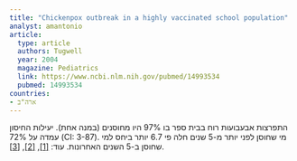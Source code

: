 ```yaml
---
title: "Chickenpox outbreak in a highly vaccinated school population"
analyst: amantonio
article:
  type: article
  authors: Tugwell
  year: 2004
  magazine: Pediatrics
  link: https://www.ncbi.nlm.nih.gov/pubmed/14993534
  pubmed: 14993534
countries:
- ארה"ב
---
```


התפרצות אבעבועות רוח בבית ספר בו 97% היו מחוסנים (במנה אחת). יעילות החיסון עמדה על 72% (CI: 3-87). מי שחוסן לפני יותר מ-5 שנים חלה פי 6.7 יותר ביחס למי שחוסן ב-5 השנים האחרונות. עוד: [[1]](https://academic.oup.com/jid/article/190/3/477/938210), [[2]](https://www.ncbi.nlm.nih.gov/pubmed/26072038), [[3]](https://www.ncbi.nlm.nih.gov/pubmed/17360990).
